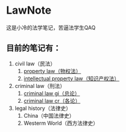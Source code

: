 # LawNote
这是小冷的法学笔记，苦逼法学生QAQ

## 目前的笔记有：
1. civil law（民法）
    1. [property law（物权法）](https://github.com/Kicamon/LawNote/blob/master/civil%20law/property%20law/property%20low.md)
    2. [intellectual property law（知识产权法）](https://github.com/Kicamon/LawNote/blob/master/civil%20law/intellectual%20property%20law/intellectual%20property%20law.md)
2. criminal law（刑法）
    1. [criminal law gi（总论）](https://github.com/Kicamon/LawNote/blob/master/criminal%20law/criminal%20law%20gi.md)
    2. [criminal law cr（各论）](https://github.com/Kicamon/LawNote/blob/master/criminal%20law/ciminal%20law%20cr.md)
3. legal history（法律史）
    1. China（中国法律史）
    2. Westerm World（西方法律史）
